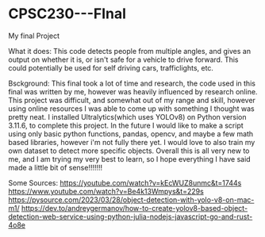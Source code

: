 # CPSC230---FInal
My final Project

What it does:
This code detects people from multiple angles, and gives an output on whether it is, or isn't safe for a vehicle to drive forward. This could potentially be used for self driving cars, trafficlights, etc.


Bsckground: 
This final took a lot of time and research, the code used in this final was written by me, however was heavily influenced by research online. This project was difficult, and somewhat out of my range and skill, however using online resources I was able to come up with something I thought was pretty neat. I installed Ultralytics(which uses YOLOv8) on Python version 3.11.6, to complete this project. In the future I would like to make a script using only basic python functions, pandas, opencv, and maybe a few math based libraries, however i'm not fully there yet. I would love to also train my own dataset to detect more specific objects. Overall this is all very new to me, and I am trying my very best to learn, so I hope everything I have said made a little bit of sense!!!!!!! 


Some Sources:
https://youtube.com/watch?v=kEcWUZ8unmc&t=1744s
https://www.youtube.com/watch?v=Be4k13Wmpys&t=229s
https://pysource.com/2023/03/28/object-detection-with-yolo-v8-on-mac-m1/
https://dev.to/andreygermanov/how-to-create-yolov8-based-object-detection-web-service-using-python-julia-nodejs-javascript-go-and-rust-4o8e
